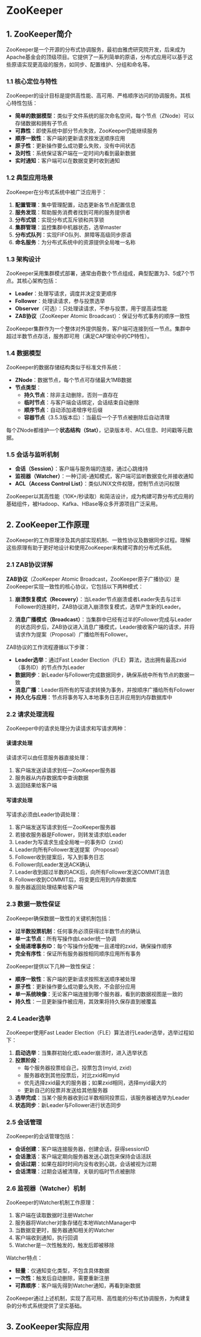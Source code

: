 # ZooKeeper

## 1. ZooKeeper简介

ZooKeeper是一个开源的分布式协调服务，最初由雅虎研究院开发，后来成为Apache基金会的顶级项目。它提供了一系列简单的原语，分布式应用可以基于这些原语实现更高级的服务，如同步、配置维护、分组和命名等。

### 1.1 核心定位与特性

ZooKeeper的设计目标是提供高性能、高可用、严格顺序访问的协调服务。其核心特性包括：

- **简单的数据模型**：类似于文件系统的层次命名空间，每个节点（ZNode）可以存储数据和拥有子节点
- **可靠性**：即使系统中部分节点失效，ZooKeeper仍能继续服务
- **顺序一致性**：客户端的更新请求按发送顺序应用
- **原子性**：更新操作要么成功要么失败，没有中间状态
- **及时性**：系统保证客户端在一定时间内看到最新数据
- **实时通知**：客户端可以在数据变更时收到通知

### 1.2 典型应用场景

ZooKeeper在分布式系统中被广泛应用于：

1. **配置管理**：集中管理配置，动态更新各节点配置信息
2. **服务发现**：帮助服务消费者找到可用的服务提供者
3. **分布式锁**：实现分布式互斥锁和共享锁
4. **集群管理**：监控集群中机器状态，选举master
5. **分布式队列**：实现FIFO队列、屏障等高级同步原语
6. **命名服务**：为分布式系统中的资源提供全局唯一名称

### 1.3 架构设计

ZooKeeper采用集群模式部署，通常由奇数个节点组成，典型配置为3、5或7个节点。其核心架构包括：

- **Leader**：处理写请求，调度并决定变更顺序
- **Follower**：处理读请求，参与投票选举
- **Observer**（可选）：只处理读请求，不参与投票，用于提高读性能
- **ZAB协议**（ZooKeeper Atomic Broadcast）：保证分布式事务的顺序一致性

ZooKeeper集群作为一个整体对外提供服务，客户端可连接到任一节点。集群中超过半数节点存活，服务即可用（满足CAP理论中的CP特性）。

### 1.4 数据模型

ZooKeeper的数据存储结构类似于标准文件系统：

- **ZNode**：数据节点，每个节点可存储最大1MB数据
- **节点类型**：
  - **持久节点**：除非主动删除，否则一直存在
  - **临时节点**：与客户端会话绑定，会话结束自动删除
  - **顺序节点**：自动添加递增序号后缀
  - **容器节点**（3.5.3版本后）：当最后一个子节点被删除后自动清理

每个ZNode都维护一个**状态结构（Stat）**，记录版本号、ACL信息、时间戳等元数据。

### 1.5 会话与监听机制

- **会话（Session）**：客户端与服务端的连接，通过心跳维持
- **监视器（Watcher）**：一种订阅-通知模式，客户端可监听数据变化并接收通知
- **ACL（Access Control List）**：类似UNIX文件权限，控制节点访问权限

ZooKeeper以其高性能（10K+/秒读取）和简洁设计，成为构建可靠分布式应用的基础组件，被Hadoop、Kafka、HBase等众多开源项目广泛采用。


## 2. ZooKeeper工作原理

ZooKeeper的工作原理涉及其内部实现机制、一致性协议及数据同步过程。理解这些原理有助于更好地设计和使用ZooKeeper来构建可靠的分布式系统。

### 2.1 ZAB协议详解

**ZAB协议**（ZooKeeper Atomic Broadcast，ZooKeeper原子广播协议）是ZooKeeper实现一致性的核心协议，它包括以下两种模式：

1. **崩溃恢复模式（Recovery）**：当Leader节点崩溃或者Leader失去与过半Follower的连接时，ZAB协议进入崩溃恢复模式，选举产生新的Leader。

2. **消息广播模式（Broadcast）**：当集群中已经有过半的Follower完成与Leader的状态同步后，ZAB协议进入消息广播模式，Leader接收客户端的请求，并将请求作为提案（Proposal）广播给所有Follower。

ZAB协议的工作流程遵循以下步骤：

- **Leader选举**：通过Fast Leader Election（FLE）算法，选出拥有最高zxid（事务ID）的节点作为Leader
- **数据同步**：新Leader与Follower完成数据同步，确保系统中所有节点的数据一致
- **消息广播**：Leader将所有的写请求转换为事务，并按顺序广播给所有Follower
- **持久化与应用**：节点将事务写入本地事务日志并应用到内存数据库中

### 2.2 请求处理流程

ZooKeeper中的请求处理分为读请求和写请求两种：

#### 读请求处理

读请求可以由任意服务器直接处理：

1. 客户端发送读请求到任一ZooKeeper服务器
2. 服务器从内存数据库中查询数据
3. 返回结果给客户端

#### 写请求处理

写请求必须由Leader协调处理：

1. 客户端发送写请求到任一ZooKeeper服务器
2. 若接收服务器是Follower，则转发请求给Leader
3. Leader为写请求生成全局唯一的事务ID（zxid）
4. Leader向所有Follower发送提案（Proposal）
5. Follower收到提案后，写入到事务日志
6. Follower向Leader发送ACK确认
7. Leader收到超过半数的ACK后，向所有Follower发送COMMIT消息
8. Follower收到COMMIT后，将变更应用到内存数据库
9. 服务器返回处理结果给客户端

### 2.3 数据一致性保证

ZooKeeper确保数据一致性的关键机制包括：

- **过半数投票机制**：任何事务必须获得过半数节点的确认
- **单一主节点**：所有写操作由Leader统一协调
- **全局递增事务ID**：每个写操作分配唯一且递增的zxid，确保操作顺序
- **完全有序性**：保证所有服务器按相同顺序应用所有事务

ZooKeeper提供以下几种一致性保证：

- **顺序一致性**：客户端的更新请求按照发送顺序被处理
- **原子性**：更新操作要么成功要么失败，不会部分应用
- **单一系统映像**：无论客户端连接到哪个服务器，看到的数据视图是一致的
- **持久性**：一旦更新操作被应用，其效果将持久保存直到被覆盖

### 2.4 Leader选举

ZooKeeper使用Fast Leader Election（FLE）算法进行Leader选举，选举过程如下：

1. **启动选举**：当集群初始化或Leader崩溃时，进入选举状态
2. **投票阶段**：
   - 每个服务器投票给自己，投票包含(myid, zxid)
   - 服务器收到其他投票后，对比zxid和myid
   - 优先选择zxid最大的服务器；如果zxid相同，选择myid最大的
   - 更新自己的投票并发送给其他服务器
3. **选举完成**：当某个服务器收到过半数相同投票后，该服务器被选举为Leader
4. **状态同步**：新Leader与Follower进行状态同步

### 2.5 会话管理

ZooKeeper的会话管理包括：

- **会话创建**：客户端连接服务器，创建会话，获得sessionID
- **会话激活**：客户端定期向服务器发送心跳包来保持会话活跃
- **会话过期**：如果在超时时间内没有收到心跳，会话被视为过期
- **会话清理**：过期会话被清理，关联的临时节点被删除

### 2.6 监视器（Watcher）机制

ZooKeeper的Watcher机制工作原理：

1. 客户端在读取数据时注册Watcher
2. 服务器将Watcher对象存储在本地WatchManager中
3. 当数据变更时，服务器通知相关的Watcher
4. 客户端收到通知，执行回调
5. Watcher是一次性触发的，触发后即被移除

Watcher特点：

- **轻量**：仅通知变化类型，不包含具体数据
- **一次性**：触发后自动删除，需要重新注册
- **可靠顺序**：客户端先得到Watcher通知，再看到新数据

ZooKeeper通过上述机制，实现了高可用、高性能的分布式协调服务，为构建复杂的分布式系统提供了坚实基础。

## 3. ZooKeeper实际应用